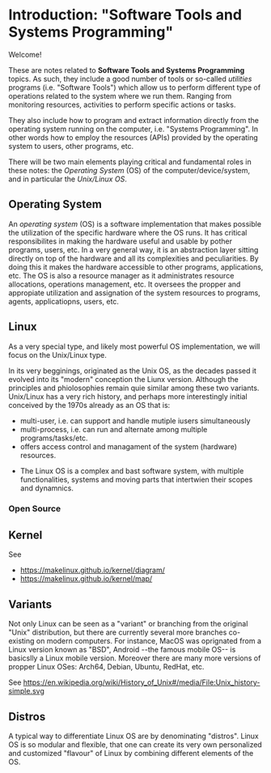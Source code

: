 # Introduction: "Software Tools and Systems Programming"

Welcome!

These are notes related to **Software Tools and Systems Programming** topics.
As such, they include a good number of tools or so-called *utilities* programs (i.e. "Software Tools") which allow us to perform different type of operations related to the system where we run them.
Ranging from monitoring resources, activities to perform specific actions or tasks.

They also include how to program and extract information directly from the operating system running on the computer, i.e. "Systems Programming".
In other words how to employ the resources (APIs) provided by the operating system to users, other programs, etc.

There will be two main elements playing critical and fundamental roles in these notes: the *Operating System* (OS) of the computer/device/system, and in particular the *Unix/Linux OS*.


## Operating System
An *operating system* (OS) is a software implementation that makes possible the utilization of the specific hardware where the OS runs.
It has critical responsibilites in making the hardware useful and usable by pother programs, users, etc.
In a very general way, it is an abstraction layer sitting directly on top of the hardware and all its complexities and peculiarities.
By doing this it makes the hardware accessible to other programs, applications, etc.
The OS is also a resource manager as it administrates resource allocations, operations management, etc. 
It oversees the propper and appropiate utilization and assignation of the system resources to programs, agents, applicatiopns, users, etc.

## Linux
As a very special type, and likely most powerful OS implementation, we will focus on the Unix/Linux type.

In its very begginings, originated as the Unix OS, as the decades passed it evolved into its "modern" conception the Liunx version.
Although the principles and phiolosophies remain quie similar among these two variants.
Unix/Linux has a very rich history, and perhaps more interestingly initial conceived by the 1970s already as an OS that is:
  - multi-user, i.e. can support and handle mutiple iusers simultaneously
  - multi-process, i.e. can run and alternate among multiple programs/tasks/etc.
  - offers access control and managament of the system (hardware) resources.

* The Linux OS is a complex and bast software system, with multiple functionalities, systems and moving parts that intertwien their scopes and dynamnics.

### Open Source
 

## Kernel
See
 - https://makelinux.github.io/kernel/diagram/
 - https://makelinux.github.io/kernel/map/


## Variants
Not only Linux can be seen as a "variant" or branching from the original "Unix" distribution, but there are currently several more branches co-existing on modern computers.
For instance, MacOS was oprignated from a Linux version known as "BSD", Android --the famous mobile OS-- is basicslly a Linux mobile version.
Moreover there are many more versions of propper Linux OSes: Arch64, Debian, Ubuntu, RedHat, etc.

See https://en.wikipedia.org/wiki/History_of_Unix#/media/File:Unix_history-simple.svg


## Distros
A typical way to differentiate Linux OS are by denominating "distros".
Linux OS is so modular and flexible, that one can create its very own personalized and customized "flavour" of Linux by combining different elements of the OS.
